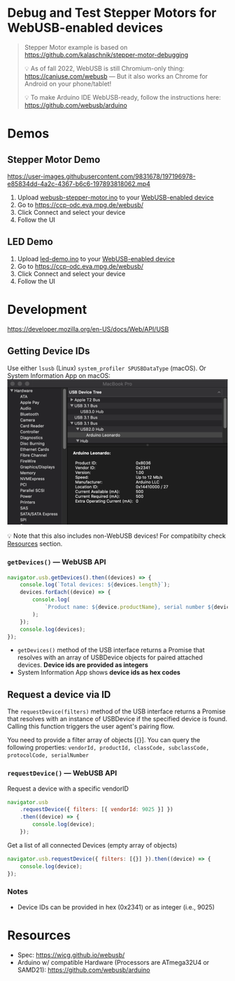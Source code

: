 # Debug and Test Stepper Motors for WebUSB-enabled devices

> Stepper Motor example is based on https://github.com/kalaschnik/stepper-motor-debugging
>
> 💡 As of fall 2022, WebUSB is still Chromium-only thing: https://caniuse.com/webusb — But it also works an Chrome for Android on your phone/tablet!
>
> 💡 To make Arduino IDE WebUSB-ready, follow the instructions here: https://github.com/webusb/arduino

# Demos

## Stepper Motor Demo

https://user-images.githubusercontent.com/9831678/197196978-e85834dd-4a2c-4367-b6c6-197893818062.mp4

1. Upload [webusb-stepper-motor.ino](/src/webusb-stepper-motor/webusb-stepper-motor.ino) to your [WebUSB-enabled device](#resources)
2. Go to https://ccp-odc.eva.mpg.de/webusb/
3. Click Connect and select your device
4. Follow the UI

## LED Demo

1. Upload [led-demo.ino](/src/led-demo/led-demo.ino) to your [WebUSB-enabled device](#resources)
2. Go to https://ccp-odc.eva.mpg.de/webusb/
3. Click Connect and select your device
4. Follow the UI

# Development

https://developer.mozilla.org/en-US/docs/Web/API/USB

## Getting Device IDs

Use either `lsusb` (Linux) `system_profiler SPUSBDataType` (macOS). Or System Information App on macOS:
![](docs/system-information.png)

💡 Note that this also includes non-WebUSB devices! For compatibilty check [Resources](#resources) section.

### `getDevices()` — WebUSB API

```js
navigator.usb.getDevices().then((devices) => {
	console.log(`Total devices: ${devices.length}`);
	devices.forEach((device) => {
		console.log(
			`Product name: ${device.productName}, serial number ${device.serialNumber}`
		);
	});
	console.log(devices);
});
```

- `getDevices()` method of the USB interface returns a Promise that resolves with an array of USBDevice objects for paired attached devices. **Device ids are provided as integers**
- System Information App shows **device ids as hex codes**

## Request a device via ID

The `requestDevice(filters)` method of the USB interface returns a Promise that resolves with an instance of USBDevice if the specified device is found. Calling this function triggers the user agent's pairing flow.

You need to provide a filter array of objects [{}]. You can query the following properties: `vendorId, productId, classCode, subclassCode, protocolCode, serialNumber`

### `requestDevice()` — WebUSB API

Request a device with a specific vendorID

```js
navigator.usb
	.requestDevice({ filters: [{ vendorId: 9025 }] })
	.then((device) => {
		console.log(device);
	});
```

Get a list of all connected Devices (empty array of objects)

```js
navigator.usb.requestDevice({ filters: [{}] }).then((device) => {
	console.log(device);
});
```

### Notes

- Device IDs can be provided in hex (0x2341) or as integer (i.e., 9025)

# Resources

- Spec: https://wicg.github.io/webusb/
- Arduino w/ compatible Hardware (Processors are ATmega32U4 or SAMD21): https://github.com/webusb/arduino
